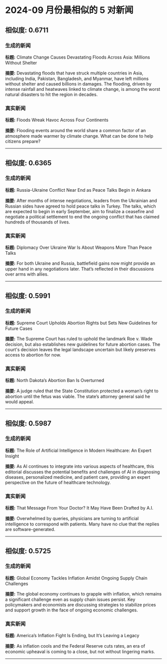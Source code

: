 # 2024-09 月份最相似的 5 对新闻

## 相似度: 0.6711

### 生成的新闻
**标题:** Climate Change Causes Devastating Floods Across Asia: Millions Without Shelter

**摘要:** Devastating floods that have struck multiple countries in Asia, including India, Pakistan, Bangladesh, and Myanmar, have left millions without shelter and caused billions in damages. The flooding, driven by intense rainfall and heatwaves linked to climate change, is among the worst natural disasters to hit the region in decades.

### 真实新闻
**标题:** Floods Wreak Havoc Across Four Continents

**摘要:** Flooding events around the world share a common factor of an atmosphere made warmer by climate change. What can be done to help citizens prepare?

---

## 相似度: 0.6365

### 生成的新闻
**标题:** Russia-Ukraine Conflict Near End as Peace Talks Begin in Ankara

**摘要:** After months of intense negotiations, leaders from the Ukrainian and Russian sides have agreed to hold peace talks in Turkey. The talks, which are expected to begin in early September, aim to finalize a ceasefire and negotiate a political settlement to end the ongoing conflict that has claimed hundreds of thousands of lives.

### 真实新闻
**标题:** Diplomacy Over Ukraine War Is About Weapons More Than Peace Talks

**摘要:** For both Ukraine and Russia, battlefield gains now might provide an upper hand in any negotiations later. That’s reflected in their discussions over arms with allies.

---

## 相似度: 0.5991

### 生成的新闻
**标题:** Supreme Court Upholds Abortion Rights but Sets New Guidelines for Future Cases

**摘要:** The Supreme Court has ruled to uphold the landmark Roe v. Wade decision, but also establishes new guidelines for future abortion cases. The court's decision leaves the legal landscape uncertain but likely preserves access to abortion for now.

### 真实新闻
**标题:** North Dakota’s Abortion Ban Is Overturned

**摘要:** A judge ruled that the State Constitution protected a woman’s right to abortion until the fetus was viable. The state’s attorney general said he would appeal.

---

## 相似度: 0.5987

### 生成的新闻
**标题:** The Role of Artificial Intelligence in Modern Healthcare: An Expert Insight

**摘要:** As AI continues to integrate into various aspects of healthcare, this editorial discusses the potential benefits and challenges of AI in diagnosing diseases, personalized medicine, and patient care, providing an expert perspective on the future of healthcare technology.

### 真实新闻
**标题:** That Message From Your Doctor? It May Have Been Drafted by A.I.

**摘要:** Overwhelmed by queries, physicians are turning to artificial intelligence to correspond with patients. Many have no clue that the replies are software-generated.

---

## 相似度: 0.5725

### 生成的新闻
**标题:** Global Economy Tackles Inflation Amidst Ongoing Supply Chain Challenges

**摘要:** The global economy continues to grapple with inflation, which remains a significant challenge even as supply chain issues persist. Key policymakers and economists are discussing strategies to stabilize prices and support growth in the face of ongoing economic challenges.

### 真实新闻
**标题:** America’s Inflation Fight Is Ending, but It’s Leaving a Legacy

**摘要:** As inflation cools and the Federal Reserve cuts rates, an era of economic upheaval is coming to a close, but not without lingering marks.

---

